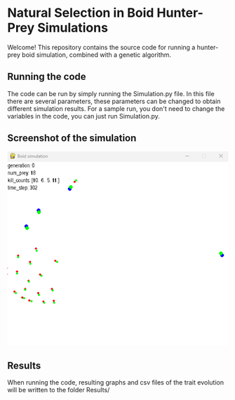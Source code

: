 # Natural Selection in Boid Hunter-Prey Simulations

Welcome! This repository contains the source code for running a hunter-prey boid simulation, combined with a genetic algorithm.

## Running the code
The code can be run by simply running the Simulation.py file. In this file there are several parameters, these parameters can be changed to obtain different simulation results. For a sample run, you don't need to change the variables in the code, you can just run Simulation.py.


## Screenshot of the simulation
![](BoidBaseSimulation.png?raw=true)


## Results
When running the code, resulting graphs and csv files of the trait evolution will be written to the folder Results/ 
